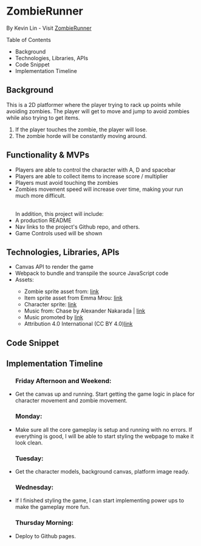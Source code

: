 <h1>ZombieRunner</h1>
By Kevin Lin - Visit <a href="https://kevlin2358.github.io/ZombieRunner/"> ZombieRunner </a>

<p>Table of Contents</p>
<ul>
    <li>Background</li>
    <li>Technologies, Libraries, APIs</li>
    <li>Code Snippet</li>
    <li>Implementation Timeline</li>
</ul>

<h2>Background</h2>

This is a 2D platformer where the player trying to rack up points while avoiding zombies. The player will get to move and jump to avoid zombies while also trying to get items.
<ol>
    <li> If the player touches the zombie, the player will lose.</li>
    <li> The zombie horde will be constantly moving around.</li>
</ol>
<h2>Functionality & MVPs</h2>
<ul>
    <li>Players are able to control the character with A, D and spacebar</li>
    <li>Players are able to collect items to increase score / multiplier</li>
    <li>Players must avoid touching the zombies</li>
    <li>Zombies movement speed will increase over time, making your run much more difficult.</li>
    <br>
</ul>
<!-- <img src = "wire.png" style ="height: 500px; width:1024px;"> -->

<ul>
    <span>In addition, this project will include:</span>
    <li>A production README</li>
    <li>Nav links to the project's Github repo, and others.</li>
    <li>Game Controls used will be shown</li>
</ul>

<h2>Technologies, Libraries, APIs</h2>
<ul>
    <li>Canvas API to render the game</li>
    <li>Webpack to bundle and transpile the source JavaScript code</li>
    <li>Assets:</li>
    <ul>
        <li>Zombie sprite asset from: 
            <a href='https://www.vhv.rs/viewpic/bxwRi_pixel-zombie-sprite-sheet-hd-png-download'>link</a>
        </li>
        <li>Item sprite asset from Emma Mrou: 
            <a href='https://www.pinterest.fr/pin/446560119286334934/'>link</a>
        </li>
        <li>Character sprite: 
            <a href='https://www.deviantart.com/demontomat0/art/Survivor-Sprites-WIP-213137373'>link</a>
        </li>
        <li>Music from: Chase by Alexander Nakarada |  <a href='https://www.serpentsoundstudios.com'>link</a></li>
        <li>Music promoted by <a href='https://www.free-stock-music.com'>link</a></li>
        <li>Attribution 4.0 International (CC BY 4.0)<a href='https://creativecommons.org/licenses/by/4.0/'>link</a></li>
    </ul>
</ul>
<h2>Code Snippet</h2>

<h2>Implementation Timeline</h2>
<ul>
    <h3>Friday Afternoon and Weekend: </h3>
    <li>Get the canvas up and running. Start getting the game logic in place for character movement and zombie movement.</li>
    <h3>Monday: </h3>
    <li>Make sure all the core gameplay is setup and running with no errors. If everything is good, I will be able to start styling the webpage to make it look clean.</li>
    <h3>Tuesday: </h3>
    <li>Get the character models, background canvas, platform image ready. </li>
    <h3>Wednesday: </h3>
    <li>If I finished styling the game, I can start implementing power ups to make the gameplay more fun.</li>
    <h3>Thursday Morning:</h3>
    <li>Deploy to Github pages.</li>
</ul>
